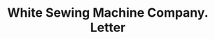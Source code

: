 ---
doi: 10.7916/D8572Q5P
date_other: '1870'
date_other_textual: 1870-1879
form: correspondence
genre:
- Letters (correspondence)
name:
- White Sewing Machine Company
object_in_context_url: https://biggert.cul.columbia.edu/items/view/ave_biggert_01293
subject_hierarchical_geographic:
- Cleveland, Ohio, United States
subject_name:
- White Sewing Machine Company
title: White Sewing Machine Company. Letter
sort_title: White Sewing Machine Company. Letter
call_number: ave_biggert_01293
coordinates:
- 41.48222222222223,-81.66972222222223
pid: ave_biggert_01293
identifiers: ave_biggert_01293
thumbnail: https://derivativo-3.library.columbia.edu/iiif/2/ldpd:343243/full/!256,256/0/native.jpg
permalink: "/items/ave_biggert_01293/"
layout: iiif-image-page
---